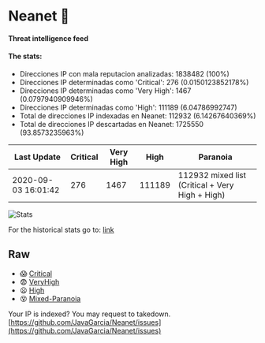 # Neanet :hocho:
#### Threat intelligence feed
#### The stats:

- Direcciones IP con mala reputacion analizadas: 1838482 (100%)
- Direcciones IP determinadas como 'Critical':  276 (0.0150123852178%)
- Direcciones IP determinadas como 'Very High':  1467 (0.0797940909946%)
- Direcciones IP determinadas como 'High':  111189 (6.04786992747)
- Total de direcciones IP indexadas en Neanet:  112932 (6.14267640369%)
- Total de direcciones IP descartadas en Neanet:  1725550 (93.8573235963%)

| Last Update | Critical | Very High | High | Paranoia |
| --- | --- | --- | --- | --- |
| 2020-09-03 16:01:42 | 276 | 1467 | 111189 | 112932 mixed list (Critical + Very High + High)|

![Stats](https://docs.google.com/spreadsheets/d/e/2PACX-1vSnaNMIXVabIpDJjufMlzH7poXnshF3mgd8Is1g9ytUEzVsP5my4Trn8f-xkoLLQ38xpL3HtmUexLo6/pubchart?oid=501124687&format=image)

For the historical stats go to: [link](/stats.csv)
## Raw
- :scream: [Critical](https://raw.githubusercontent.com/JavaGarcia/Neanet/master/blacklists/neanet_critical.txt)
- :fearful: [VeryHigh](https://raw.githubusercontent.com/JavaGarcia/Neanet/master/blacklists/neanet_veryHigh.txtt)
- :frowning: [High](https://raw.githubusercontent.com/JavaGarcia/Neanet/master/blacklists/neanet_high.txt)
- :dizzy_face: [Mixed-Paranoia](https://raw.githubusercontent.com/JavaGarcia/Neanet/master/blacklists/neanet_all.txt)


Your IP is indexed? You may request to takedown. [https://github.com/JavaGarcia/Neanet/issues](https://github.com/JavaGarcia/Neanet/issues)










































































































































































































































































































































































































































































































































